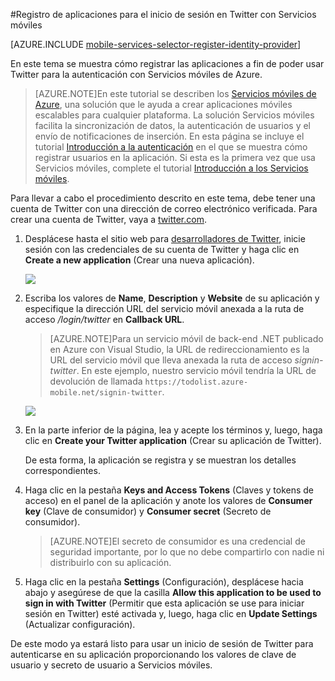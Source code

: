 <properties 
	pageTitle="Registro para la autenticación de Twitter | Microsoft Azure" 
	description="Obtenga información acerca de cómo usar la autenticación de Twitter con su aplicación de Servicios móviles de Azure." 
	services="mobile-services" 
	documentationCenter="" 
	authors="ggailey777" 
	manager="dwrede" 
	editor=""/>

<tags 
	ms.service="mobile-services" 
	ms.workload="mobile" 
	ms.tgt_pltfrm="na" 
	ms.devlang="multiple" 
	ms.topic="article" 
	ms.date="08/08/2015" 
	ms.author="glenga"/>

#Registro de aplicaciones para el inicio de sesión en Twitter con Servicios móviles

[AZURE.INCLUDE [mobile-services-selector-register-identity-provider](../../includes/mobile-services-selector-register-identity-provider.md)]

En este tema se muestra cómo registrar las aplicaciones a fin de poder usar Twitter para la autenticación con Servicios móviles de Azure.

>[AZURE.NOTE]En este tutorial se describen los [Servicios móviles de Azure](http://azure.microsoft.com/services/mobile-services/), una solución que le ayuda a crear aplicaciones móviles escalables para cualquier plataforma. La solución Servicios móviles facilita la sincronización de datos, la autenticación de usuarios y el envío de notificaciones de inserción. En esta página se incluye el tutorial <a href="http://azure.microsoft.com/documentation/articles/mobile-services-ios-get-started-users/">Introducción a la autenticación</a> en el que se muestra cómo registrar usuarios en la aplicación. Si esta es la primera vez que usa Servicios móviles, complete el tutorial <a href="http://azure.microsoft.com/documentation/articles/mobile-services-ios-get-started/">Introducción a los Servicios móviles</a>.

Para llevar a cabo el procedimiento descrito en este tema, debe tener una cuenta de Twitter con una dirección de correo electrónico verificada. Para crear una cuenta de Twitter, vaya a <a href="http://go.microsoft.com/fwlink/p/?LinkID=268287" target="_blank">twitter.com</a>.

1. Desplácese hasta el sitio web para <a href="http://go.microsoft.com/fwlink/p/?LinkId=268300" target="_blank">desarrolladores de Twitter</a>, inicie sesión con las credenciales de su cuenta de Twitter y haga clic en **Create a new application** (Crear una nueva aplicación).

   	![][1]

2. Escriba los valores de **Name**, **Description** y **Website** de su aplicación y especifique la dirección URL del servicio móvil anexada a la ruta de acceso _/login/twitter_ en **Callback URL**.

	>[AZURE.NOTE]Para un servicio móvil de back-end .NET publicado en Azure con Visual Studio, la URL de redireccionamiento es la URL del servicio móvil que lleva anexada la ruta de acceso _signin-twitter_. En este ejemplo, nuestro servicio móvil tendría la URL de devolución de llamada ```https://todolist.azure-mobile.net/signin-twitter```.

   	![][2]

3.  En la parte inferior de la página, lea y acepte los términos y, luego, haga clic en **Create your Twitter application** (Crear su aplicación de Twitter).

   	De esta forma, la aplicación se registra y se muestran los detalles correspondientes.

6. Haga clic en la pestaña **Keys and Access Tokens** (Claves y tokens de acceso) en el panel de la aplicación y anote los valores de **Consumer key** (Clave de consumidor) y **Consumer secret** (Secreto de consumidor).

    > [AZURE.NOTE]El secreto de consumidor es una credencial de seguridad importante, por lo que no debe compartirlo con nadie ni distribuirlo con su aplicación.

7. Haga clic en la pestaña **Settings** (Configuración), desplácese hacia abajo y asegúrese de que la casilla **Allow this application to be used to sign in with Twitter** (Permitir que esta aplicación se use para iniciar sesión en Twitter) esté activada y, luego, haga clic en **Update Settings** (Actualizar configuración).

De este modo ya estará listo para usar un inicio de sesión de Twitter para autenticarse en su aplicación proporcionando los valores de clave de usuario y secreto de usuario a Servicios móviles.

<!-- Anchors. -->

<!-- Images. -->
[1]: ./media/mobile-services-how-to-register-twitter-authentication/mobile-services-twitter-developers.png
[2]: ./media/mobile-services-how-to-register-twitter-authentication/mobile-services-twitter-register-app1.png

<!-- URLs. -->

[Twitter Developers]: http://go.microsoft.com/fwlink/p/?LinkId=268300
[Get started with authentication]: /develop/mobile/tutorials/get-started-with-users-dotnet/

[Azure Management Portal]: https://manage.windowsazure.com/
 

<!---HONumber=August15_HO8-->